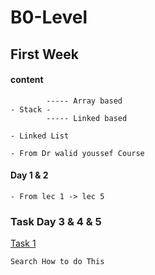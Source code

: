 # B0-Level

## First Week

#### content
~~~
        ----- Array based
- Stack - 
        ----- Linked based

- Linked List

- From Dr walid youssef Course 
~~~
#### Day 1 & 2
~~~
- From lec 1 -> lec 5
~~~

### Task Day 3 & 4 & 5
[Task 1](https://drive.google.com/file/d/1Xcs5uh-wWpDKzC0DvZtj2d6-WuB9Hduy/view?usp=sharing)
~~~
Search How to do This
~~~
